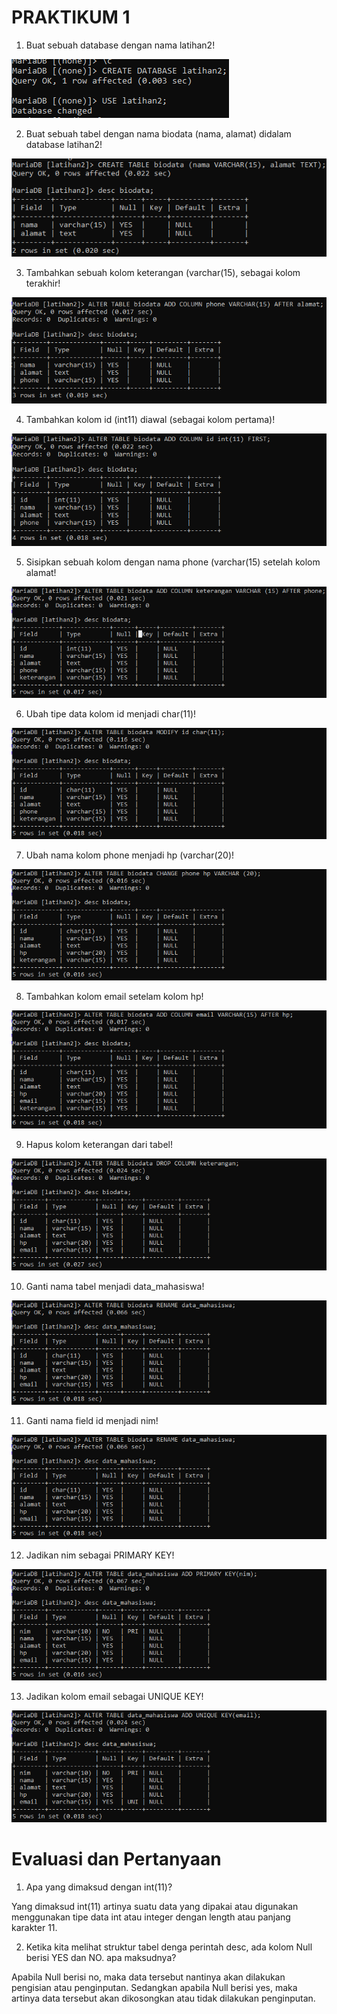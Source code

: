 # PRAKTIKUM 1

1. Buat sebuah database dengan nama latihan2!

![foto1](foto/SS1.png)

2. Buat sebuah tabel dengan nama biodata (nama, alamat) didalam database latihan2!

![foto2](foto/ss2.png)

3. Tambahkan sebuah kolom keterangan (varchar(15), sebagai kolom terakhir!

![foto3](foto/ss3.png)

4. Tambahkan kolom id (int11) diawal (sebagai kolom pertama)!

![foto4](foto/ss4.png)

5. Sisipkan sebuah kolom dengan nama phone (varchar(15) setelah kolom alamat!

![foto5](foto/ss5.png)

6. Ubah tipe data kolom id menjadi char(11)!

![foto6](foto/ss6.png)

7. Ubah nama kolom phone menjadi hp (varchar(20)!

![foto7](foto/ss7.png)

8. Tambahkan kolom email setelam kolom hp!

![foto8](foto/ss8.png)

9. Hapus kolom keterangan dari tabel!

![foto9](foto/ss9.png)

10. Ganti nama tabel menjadi data_mahasiswa!

![foto10](foto/ss10.png)

11. Ganti nama field id menjadi nim!

![foto11](foto/ss11.png)

12. Jadikan nim sebagai PRIMARY KEY!

![foto12](foto/ss12.png)

13. Jadikan kolom email sebagai UNIQUE KEY!

![foto13](foto/ss13.png)
 
# Evaluasi dan Pertanyaan

1. Apa yang dimaksud dengan int(11)?

Yang dimaksud int(11) artinya suatu data yang dipakai atau digunakan menggunakan tipe data int atau integer dengan length atau panjang karakter 11.

2. Ketika kita melihat struktur tabel denga perintah desc, ada kolom Null berisi YES dan NO. apa maksudnya?

Apabila Null berisi no, maka data tersebut nantinya akan dilakukan pengisian atau penginputan. Sedangkan apabila Null berisi yes, maka artinya data tersebut akan dikosongkan atau tidak dilakukan penginputan.
